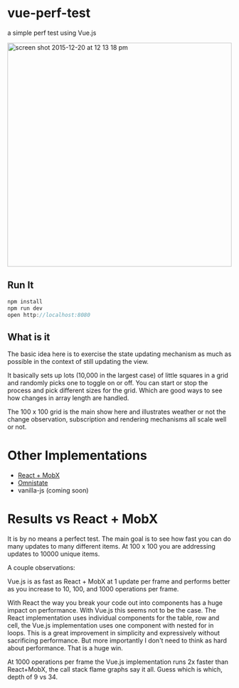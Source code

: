 # vue-perf-test
a simple perf test using Vue.js

<img width="504" alt="screen shot 2015-12-20 at 12 13 18 pm" src="https://cloud.githubusercontent.com/assets/232036/11919264/5ba5634a-a713-11e5-8179-b06030b16dbd.png">


## Run It
 ```js
 npm install
 npm run dev
 open http://localhost:8080
 ```
## What is it
The basic idea here is to exercise the state updating mechanism as much as possible in the context of still updating the view.

It basically sets up lots (10,000 in the largest case) of little squares in a grid and randomly picks one to toggle on or off.
You can start or stop the process and pick different sizes for the grid. Which are good ways to see how changes in array length are handled.

The 100 x 100 grid is the main show here and illustrates weather or not the change observation, subscription and rendering mechanisms all scale well or not.

# Other Implementations
 * [React + MobX](https://github.com/andrewluetgers/mobx-react-perf-test)
 * [Omnistate](https://github.com/andrewluetgers/omnistate)
 * vanilla-js (coming soon)

# Results vs React + MobX
It is by no means a perfect test. The main goal is to see how fast you can do many updates to many different items. At 100 x 100 you are addressing updates to 10000 unique items.

A couple observations:

Vue.js is as fast as React + MobX at 1 update per frame and performs better as you increase to 10, 100, and 1000 operations per frame.

With React the way you break your code out into components has a huge impact on performance. With Vue.js this seems not to be the case. The React implementation uses individual components for the table, row and cell, the Vue.js implementation uses one component with nested for in loops. This is a great improvement in simplicity and expressively without sacrificing performance. But more importantly I don't need to think as hard about performance. That is a huge win.

At 1000 operations per frame the Vue.js implementation runs 2x faster than React+MobX, the call stack flame graphs say it all. Guess which is which, depth of 9 vs 34.
